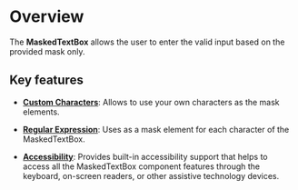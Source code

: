 # Overview

The **MaskedTextBox** allows the user to enter the valid input based on the provided mask only.

## Key features

* **[Custom Characters](./mask-configuration#custom-characters)**: Allows to use your own characters as the mask elements.

* **[Regular Expression](./mask-configuration/#regular-expression)**: Uses as a mask element for each character of the MaskedTextBox.

* **[Accessibility](./accessibility.html)**: Provides built-in accessibility support that helps to access all the MaskedTextBox component features through the keyboard,
  on-screen readers, or other assistive technology devices.
